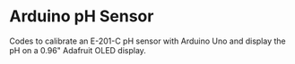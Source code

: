 # Arduino pH Sensor
Codes to calibrate an E-201-C pH sensor with Arduino Uno and display the pH on a 0.96" Adafruit OLED display.
